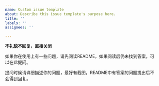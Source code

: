 ```yaml
---
name: Custom issue template
about: Describe this issue template's purpose here.
title: ''
labels: ''
assignees: ''

---
```


**不礼貌不回复，直接关闭**

如果你在使用上有一些问题，请先阅读README，如果阅读后仍未找到答案，可以在此提问。

提问时候请详细描述你的问题，最好有截图，README中有答案的问题提出后不会得到回复。
